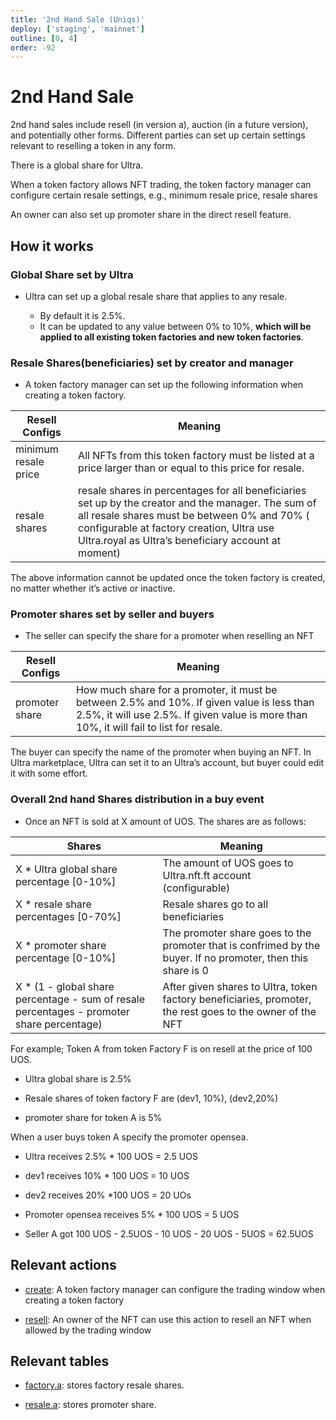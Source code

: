 ```yaml
---
title: '2nd Hand Sale (Uniqs)'
deploy: ['staging', 'mainnet']
outline: [0, 4]
order: -92
---
```


# 2nd Hand Sale

2nd hand sales include resell (in version a), auction (in a future version), and potentially other forms. Different parties can set up certain settings relevant to reselling a token in any form.

There is a global share for Ultra.

When a token factory allows NFT trading, the token factory manager can configure certain resale settings, e.g., minimum resale price, resale shares

An owner can also set up promoter share in the direct resell feature.

## How it works

### Global Share set by Ultra

-   Ultra can set up a global resale share that applies to any resale.

    -   By default it is 2.5%.
    -   It can be updated to any value between 0% to 10%, **which will be applied to all existing token factories and new token factories**.

### Resale Shares(beneficiaries) set by creator and manager

-   A token factory manager can set up the following information when creating a token factory.

| Resell Configs       | Meaning                                                                                                                                                                                                                                               |
| -------------------- | ----------------------------------------------------------------------------------------------------------------------------------------------------------------------------------------------------------------------------------------------------- |
| minimum resale price | All NFTs from this token factory must be listed at a price larger than or equal to this price for resale.                                                                                                                                             |
| resale shares        | resale shares in percentages for all beneficiaries set up by the creator and the manager. The sum of all resale shares must be between 0% and 70% ( configurable at factory creation, Ultra use Ultra.royal as Ultra’s beneficiary account at moment) |

The above information cannot be updated once the token factory is created, no matter whether it’s active or inactive.

### Promoter shares set by seller and buyers

-   The seller can specify the share for a promoter when reselling an NFT

| Resell Configs | Meaning                                                                                                                                                                               |
| -------------- | ------------------------------------------------------------------------------------------------------------------------------------------------------------------------------------- |
| promoter share | How much share for a promoter, it must be between 2.5% and 10%. If given value is less than 2.5%, it will use 2.5%. If given value is more than 10%, it will fail to list for resale. |

The buyer can specify the name of the promoter when buying an NFT. In Ultra marketplace, Ultra can set it to an Ultra’s account, but buyer could edit it with some effort.

### Overall 2nd hand Shares distribution in a buy event

-   Once an NFT is sold at X amount of UOS. The shares are as follows:

| Shares                                                                                     | Meaning                                                                                                      |
| ------------------------------------------------------------------------------------------ | ------------------------------------------------------------------------------------------------------------ |
| X \* Ultra global share percentage [0-10%]                                                 | The amount of UOS goes to Ultra.nft.ft account (configurable)                                                |
| X \* resale share percentages [0-70%]                                                      | Resale shares go to all beneficiaries                                                                        |
| X \* promoter share percentage [0-10%]                                                     | The promoter share goes to the promoter that is confrimed by the buyer. If no promoter, then this share is 0 |
| X \* (1 - global share percentage - sum of resale percentages - promoter share percentage) | After given shares to Ultra, token factory beneficiaries, promoter, the rest goes to the owner of the NFT    |

For example; Token A from token Factory F is on resell at the price of 100 UOS.

-   Ultra global share is 2.5%

-   Resale shares of token factory F are (dev1, 10%), (dev2,20%)

-   promoter share for token A is 5%

When a user buys token A specify the promoter opensea.

-   Ultra receives 2.5% \* 100 UOS = 2.5 UOS

-   dev1 receives 10% \* 100 UOS = 10 UOS

-   dev2 receives 20% \*100 UOS = 20 UOs

-   Promoter opensea receives 5% \* 100 UOS = 5 UOS

-   Seller A got 100 UOS - 2.5UOS - 10 UOS - 20 UOS - 5UOS = 62.5UOS

## Relevant actions

-   [create](../../contracts/NFT%20Contract/NFT%20Actions/create.html): A token factory manager can configure the trading window when creating a token factory

-   [resell](../../contracts/NFT%20Contract/NFT%20Actions/resell.html): An owner of the NFT can use this action to resell an NFT when allowed by the trading window

## Relevant tables

-   [factory.a](../../contracts/NFT%20Contract/nft-tables.html#factory-a): stores factory resale shares.

-   [resale.a](../../contracts/NFT%20Contract/nft-tables.html#resale-a): stores promoter share.
